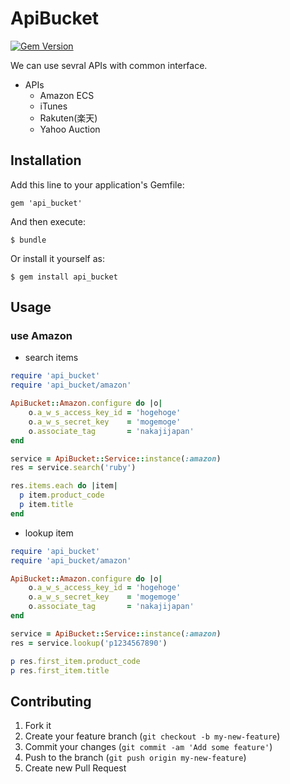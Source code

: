 # ApiBucket

[![Gem Version](https://badge.fury.io/rb/api_bucket.png)](http://badge.fury.io/rb/api_bucket)

We can use sevral APIs with common interface.


* APIs
  * Amazon ECS
  * iTunes
  * Rakuten(楽天)
  * Yahoo Auction

## Installation

Add this line to your application's Gemfile:

    gem 'api_bucket'

And then execute:

    $ bundle

Or install it yourself as:

    $ gem install api_bucket

## Usage

### use Amazon

* search items

```ruby
require 'api_bucket'
require 'api_bucket/amazon'

ApiBucket::Amazon.configure do |o|
    o.a_w_s_access_key_id = 'hogehoge'
    o.a_w_s_secret_key    = 'mogemoge'
    o.associate_tag       = 'nakajijapan'
end

service = ApiBucket::Service::instance(:amazon)
res = service.search('ruby')

res.items.each do |item|
  p item.product_code
  p item.title
end
```

* lookup item

```ruby
require 'api_bucket'
require 'api_bucket/amazon'

ApiBucket::Amazon.configure do |o|
    o.a_w_s_access_key_id = 'hogehoge'
    o.a_w_s_secret_key    = 'mogemoge'
    o.associate_tag       = 'nakajijapan'
end

service = ApiBucket::Service::instance(:amazon)
res = service.lookup('p1234567890')

p res.first_item.product_code
p res.first_item.title

```

## Contributing

1. Fork it
2. Create your feature branch (`git checkout -b my-new-feature`)
3. Commit your changes (`git commit -am 'Add some feature'`)
4. Push to the branch (`git push origin my-new-feature`)
5. Create new Pull Request

